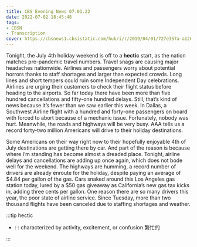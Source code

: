```yaml
---
title: CBS Evening News 07.01.22
date: 2022-07-02 18:45:48
tags:
- CBSN
- Transcription
cover: https://cbsnews1.cbsistatic.com/hub/i/r/2019/04/01/727e357a-a126-4138-a2c5-4d3222669d57/thumbnail/640x360/3ff2761028dc5c65cc4f07acd54bcd5c/cbsn2-logo-1920x1080.jpg
---
```

Tonight, the July 4th holiday weekend is off to a **hectic** start, as the nation matches pre-pandemic travel numbers. Travel snags are causing major headaches nationwide. Airlines and passengers worry about potential horrors thanks to staff shortages and larger than expected crowds. Long lines and short tempers could ruin some Independent Day celebrations. Airlines are urging their customers to check their flight status before heading to the airports. So far today there have been more than five hundred cancellations and fifty-one hundred delays. Still, that’s kind of news because it’s fewer than we saw earlier this week. In Dallas, a Southwest Airline flight with a hundred and forty-one passengers on board with forced to abort because of a mechanic issue. Fortunately, nobody was hurt. Meanwhile, the roads and highways will be very busy. AAA tells us a record forty-two million Americans will drive to their holiday destinations.

Some Americans on their way right now to their hopefully enjoyable 4th of July destinations are getting there by car. And part of the reason is because where I’m standing has become almost a dreaded place. Tonight, airline delays and cancellations are adding up once again, which does not bode well for the weekend. The highways are humming, a record number of drivers are already enroute for the holiday, despite paying an average of $4.84 per gallon of the gas. Cars snaked around this Los Angeles gas station today, lured by a $50 gas giveaway as California’s new gas tax kicks in, adding three cents per gallon. One reason there are so many drivers this year, the poor state of airline service. Since Tuesday, more than two thousand flights have been canceled due to staffing shortages and weather.

:::tip hectic

- : : characterized by activity, excitement, or confusion 繁忙的
  
:::
